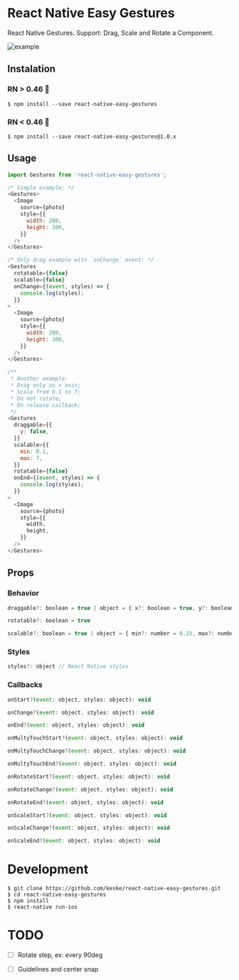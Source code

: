 # React Native Easy Gestures

React Native Gestures. Support: Drag, Scale and Rotate a Component.

![example](https://raw.githubusercontent.com/keske/react-native-easy-gestures/master/static/gestures.gif)

## Instalation

### RN > 0.46 👶

```
$ npm install --save react-native-easy-gestures
```

### RN < 0.46 👴

```
$ npm install --save react-native-easy-gestures@1.0.x
```

## Usage

```javascript
import Gestures from 'react-native-easy-gestures';

/* Simple example: */
<Gestures>
  <Image
    source={photo}
    style={{
      width: 200,
      height: 300,
    }}
  />
</Gestures>

/* Only drag example witn `onChange` event: */
<Gestures
  rotatable={false}
  scalable={false}
  onChange={(event, styles) => {
    console.log(styles);
  }}
>
  <Image
    source={photo}
    style={{
      width: 200,
      height: 300,
    }}
  />
</Gestures>

/**
 * Another example:
 * Drag only on x axis;
 * Scale from 0.1 to 7;
 * Do not rotate;
 * On release callback;
 */
<Gestures
  draggable={{
    y: false,
  }}
  scalable={{
    min: 0.1,
    max: 7,
  }}
  rotatable={false}
  onEnd={(event, styles) => {
    console.log(styles);
  }}
>
  <Image
    source={photo}
    style={{
      width,
      height,
    }}
  />
</Gestures>
```

## Props

### Behavior

```javascript
draggable?: boolean = true | object = { x?: boolean = true, y?: boolean = true }
```

```javascript
rotatable?: boolean = true
```

```javascript
scalable?: boolean = true | object = { min?: number = 0.33, max?: number = 2 }
```

### Styles

```javascript
styles?: object // React Native styles
```

### Callbacks

```javascript
onStart?(event: object, styles: object): void
```

```javascript
onChange?(event: object, styles: object): void
```

```javascript
onEnd?(event: object, styles: object): void
```

```javascript
onMultyTouchStart?(event: object, styles: object): void
```

```javascript
onMultyTouchChange?(event: object, styles: object): void
```

```javascript
onMultyTouchEnd?(event: object, styles: object): void
```

```javascript
onRotateStart?(event: object, styles: object): void
```

```javascript
onRotateChange?(event: object, styles: object): void
```

```javascript
onRotateEnd?(event: object, styles: object): void
```

```javascript
onScaleStart?(event: object, styles: object): void
```

```javascript
onScaleChange?(event: object, styles: object): void
```

```javascript
onScaleEnd?(event: object, styles: object): void
```

# Development

```
$ git clone https://github.com/keske/react-native-easy-gestures.git
$ cd react-native-easy-gestures
$ npm install
$ react-native run-ios
```

# TODO

- [ ] Rotate step, ex: every 90deg
- [ ] Guidelines and center snap

